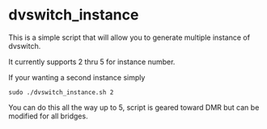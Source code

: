 # dvswitch_instance
This is a simple script that will allow you to generate multiple instance of dvswitch.

It currently supports 2 thru 5 for instance number.

If your wanting a second instance simply

```
sudo ./dvswitch_instance.sh 2
```
You can do this all the way up to 5, script is geared toward DMR but can be modified for 
all bridges.